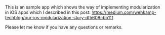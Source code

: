 This is an sample app which shows the way of implementing modularization in iOS apps which I described in this post:
https://medium.com/wehkamp-techblog/our-ios-modularization-story-df5608cbb111.

Please let me know if you have any questions or remarks. 
